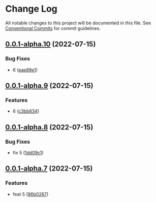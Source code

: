 # Change Log

All notable changes to this project will be documented in this file.
See [Conventional Commits](https://conventionalcommits.org) for commit guidelines.

## [0.0.1-alpha.10](https://github.com/Kedyn/playground/compare/v0.0.1-alpha.9...v0.0.1-alpha.10) (2022-07-15)


### Bug Fixes

* 6 ([eae89e1](https://github.com/Kedyn/playground/commit/eae89e1a2422df6ad6858972962c57d35b4ce182))



## [0.0.1-alpha.9](https://github.com/Kedyn/playground/compare/v0.0.1-alpha.8...v0.0.1-alpha.9) (2022-07-15)


### Features

* 6 ([c3bb634](https://github.com/Kedyn/playground/commit/c3bb63455ecf7a558acdaf763b0000d78ca5dd75))



## [0.0.1-alpha.8](https://github.com/Kedyn/playground/compare/v0.0.1-alpha.7...v0.0.1-alpha.8) (2022-07-15)


### Bug Fixes

* fix 5 ([1dd09c1](https://github.com/Kedyn/playground/commit/1dd09c15c66ec59c65cb9fab9d21247a4fe9db3a))



## [0.0.1-alpha.7](https://github.com/Kedyn/playground/compare/v0.0.1-alpha.6...v0.0.1-alpha.7) (2022-07-15)


### Features

* feat 5 ([96b0267](https://github.com/Kedyn/playground/commit/96b02678a5fdd3c814bb6a651d5966944093d397))
